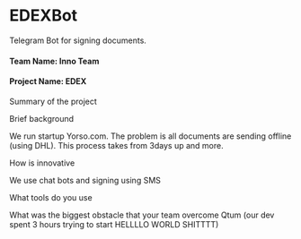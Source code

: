 # EDEXBot
Telegram Bot for signing documents.

#### Team Name: Inno Team
#### Project Name: EDEX

Summary of the project



Brief background

We run startup Yorso.com. The problem is all documents are sending offline (using DHL). This process takes from  3days up and more.



How is innovative

We use chat bots and signing using SMS




What tools do you use




What was the biggest obstacle that your team overcome
Qtum (our dev spent 3 hours trying to start HELLLLO WORLD SHITTTT)
